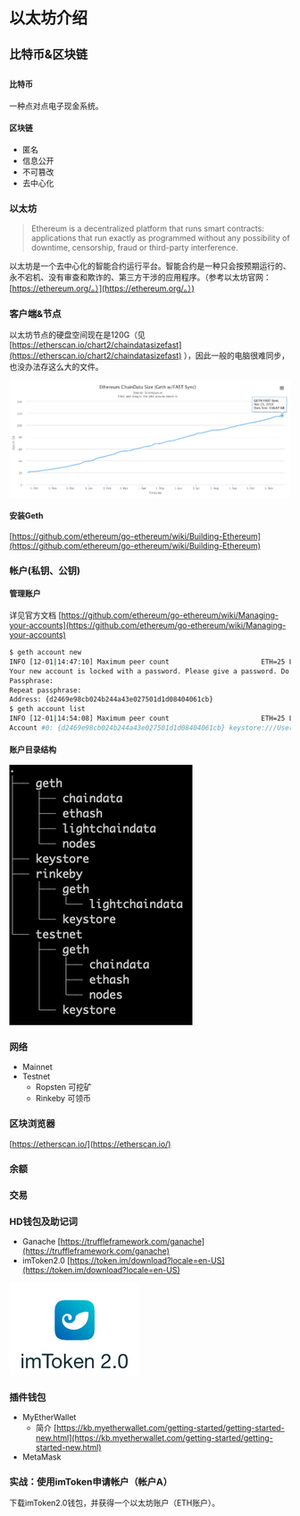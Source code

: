 # 以太坊介绍

## 比特币&区块链

## 

#### 比特币

一种点对点电子现金系统。

#### 区块链

* 匿名
* 信息公开
* 不可篡改
* 去中心化

### 以太坊

> Ethereum is a decentralized platform that runs smart contracts: applications that run exactly as programmed without any possibility of downtime, censorship, fraud or third-party interference.

以太坊是一个去中心化的智能合约运行平台。智能合约是一种只会按预期运行的、永不宕机、没有审查和欺诈的、第三方干涉的应用程序。（参考以太坊官网：[https://ethereum.org/。）](https://ethereum.org/。）)

### 客户端&节点

以太坊节点的硬盘空间现在是120G（见 [https://etherscan.io/chart2/chaindatasizefast](https://etherscan.io/chart2/chaindatasizefast) ），因此一般的电脑很难同步，也没办法存这么大的文件。

![&#x4EE5;&#x592A;&#x574A;&#x4E3B;&#x7F51;&#x533A;&#x5757;&#x5927;&#x5C0F;](../.gitbook/assets/ethereum_chaindata_fast_size.png)

#### 安装Geth

[https://github.com/ethereum/go-ethereum/wiki/Building-Ethereum](https://github.com/ethereum/go-ethereum/wiki/Building-Ethereum)

### 帐户\(私钥、公钥\)

#### 管理账户

详见官方文档 [https://github.com/ethereum/go-ethereum/wiki/Managing-your-accounts](https://github.com/ethereum/go-ethereum/wiki/Managing-your-accounts)

```bash
$ geth account new
INFO [12-01|14:47:10] Maximum peer count                       ETH=25 LES=0 total=25
Your new account is locked with a password. Please give a password. Do not forget this password.
Passphrase:
Repeat passphrase:
Address: {d2469e98cb024b244a43e027501d1d08404061cb}
$ geth account list
INFO [12-01|14:54:08] Maximum peer count                       ETH=25 LES=0 total=25
Account #0: {d2469e98cb024b244a43e027501d1d08404061cb} keystore:///Users/alex/Library/Ethereum/keystore/UTC--2018-12-01T06-47-40.901497659Z--d2469e98cb024b244a43e027501d1d08404061cb
```

#### 账户目录结构

![&#x4EE5;&#x592A;&#x574A;&#x94B1;&#x5305;&#x76EE;&#x5F55;&#x7ED3;&#x6784;](../.gitbook/assets/ethereum_wallet_tree.png)

### 网络

* Mainnet
* Testnet
  * Ropsten 可挖矿
  * Rinkeby 可领币

### 区块浏览器

[https://etherscan.io/](https://etherscan.io/)

### 余额

### 交易

### HD钱包及助记词

* Ganache [https://truffleframework.com/ganache](https://truffleframework.com/ganache)
* imToken2.0 [https://token.im/download?locale=en-US](https://token.im/download?locale=en-US)

![imToken2.0](../.gitbook/assets/imtoken2.0_logo.png)

### 插件钱包

* MyEtherWallet
  * 简介 [https://kb.myetherwallet.com/getting-started/getting-started-new.html](https://kb.myetherwallet.com/getting-started/getting-started-new.html)
* MetaMask

### 实战：使用imToken申请帐户（帐户A）

下载imToken2.0钱包，并获得一个以太坊账户（ETH账户）。

